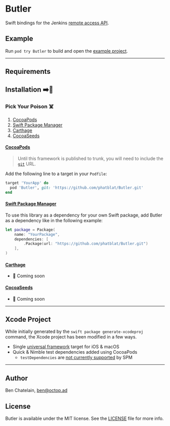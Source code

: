 # Butler

Swift bindings for the Jenkins
[remote access API](https://wiki.jenkins-ci.org/display/JENKINS/Remote+access+API).

## Example

Run `pod try Butler` to build and open the [example project](Example).

------

## Requirements

## Installation ➡️🔨

### Pick Your Poison ☠️

1. [CocoaPods](#cocoapods)
1. [Swift Package Manager](#swift-package-manager)
1. [Carthage](#carthage)
1. [CocoaSeeds](#cocoaseeds)

#### [CocoaPods](https://cocoapods.org)

> Until this framework is published to trunk, you will need to include the
[`git`](https://guides.cocoapods.org/syntax/podfile.html#pod) URL.

Add the following line to a target in your `Podfile`:

```ruby
target 'YourApp' do
  pod 'Butler', git: 'https://github.com/phatblat/Butler.git'
end
```

#### [Swift Package Manager](https://swift.org/package-manager/)

To use this library as a dependency for your own Swift package, add Butler as a
dependency like in the following example:

```swift
let package = Package(
    name: "YourPackage",
    dependencies: [
        .Package(url: "https://github.com/phatblat/Butler.git")
    ],
)
```

#### [Carthage](https://github.com/Carthage/Carthage)

- 🚧 Coming soon

#### [CocoaSeeds](https://github.com/devxoul/CocoaSeeds)

- 🚧 Coming soon

------

## Xcode Project

While initially generated by the `swift package generate-xcodeproj` command,
the Xcode project has been modified in a few ways.

- Single [universal framework](http://colemancda.github.io/2015/02/11/universal-ios-osx-framework)
target for iOS & macOS
- Quick & Nimble test dependencies added using CocoaPods
  - `testDependencies` are
  [not currently supported](https://stackoverflow.com/questions/41401753/test-only-dependencies-when-using-the-swift-package-manager#answer-41407032)
  by SPM

------

## Author

Ben Chatelain, ben@octop.ad

## License

Butler is available under the MIT license. See the [LICENSE](LICENSE) file for more info.
